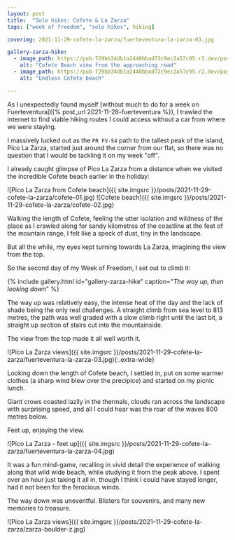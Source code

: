 ```yaml
---
layout: post
title:  "Solo hikes: Cofete & La Zarza"
tags: ["week of freedom", "solo hikes", hiking]

coverimg: 2021-11-29-cofete-la-zarza/fuerteventura-la-zarza-03.jpg

gallery-zarza-hike:
  - image_path: https://pub-729bb34db1a2448bbad72c9ec2a57c95.r2.dev/posts/2021-11-29-cofete-la-zarza/fuerteventura-la-zarza-01.jpg
    alt: "Cofete Beach view from the approaching road"
  - image_path: https://pub-729bb34db1a2448bbad72c9ec2a57c95.r2.dev/posts/2021-11-29-cofete-la-zarza/fuerteventura-la-zarza-02.jpg
    alt: "Endless Cofete beach"

---
```


As I unexpectedly found myself [without much to do for a week on Fuerteventura]({% post_url 2021-11-28-fuerteventura %}), I trawled the internet to find viable hiking routes I could access without a car from where we were staying.

I massively lucked out as the `PR FV-54` path to the tallest peak of the island, Pico La Zarza, started just around the corner from our flat, so there was no question that I would be tackling it on my week "off".

I already caught glimpse of Pico La Zarza from a distance when we visited the incredible Cofete beach earlier in the holiday:

![Pico La Zarza from Cofete beach]({{ site.imgsrc }}/posts/2021-11-29-cofete-la-zarza/cofete-01.jpg)
![Cofete beach]({{ site.imgsrc }}/posts/2021-11-29-cofete-la-zarza/cofete-02.jpg)

Walking the length of Cofete, feeling the utter isolation and wildness of the place as I crawled along for sandy kilometres of the coastline at the feet of the mountain range, I felt like a speck of dust, tiny in the landscape.

But all the while, my eyes kept turning towards La Zarza, imagining the view from the top.

So the second day of my Week of Freedom, I set out to climb it:

{% include gallery.html id="gallery-zarza-hike" caption="_The way up, then looking down_" %}

The way up was relatively easy, the intense heat of the day and the lack of shade being the only real challenges. A straight climb from sea level to 813 metres, the path was well graded with a slow climb right until the last bit, a straight up section of stairs cut into the mountainside.

The view from the top made it all well worth it.

![Pico La Zarza views]({{ site.imgsrc }}/posts/2021-11-29-cofete-la-zarza/fuerteventura-la-zarza-03.jpg){:.extra-wide}

Looking down the length of Cofete beach, I settled in, put on some warmer clothes (a sharp wind blew over the precipice) and started on my picnic lunch. 

Giant crows coasted lazily in the thermals, clouds ran across the landscape with surprising speed, and all I could hear was the roar of the waves 800 metres below.

Feet up, enjoying the view.

![Pico La Zarza - feet up]({{ site.imgsrc }}/posts/2021-11-29-cofete-la-zarza/fuerteventura-la-zarza-04.jpg)

It was a fun mind-game, recalling in vivid detail the experience of walking along that wild wide beach, while studying it from the peak above. I spent over an hour just taking it all in, though I think I could have stayed longer, had it not been for the ferocious winds.

The way down was uneventful. Blisters for souvenirs, and many new memories to treasure.

![Pico La Zarza views]({{ site.imgsrc }}/posts/2021-11-29-cofete-la-zarza/zarza-boulder-z.jpg)